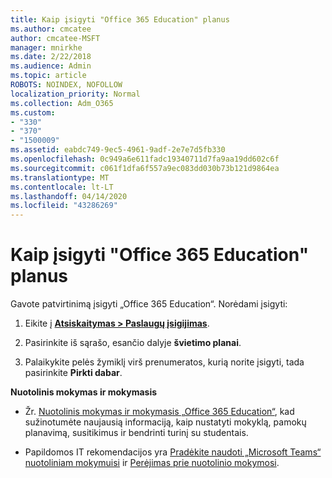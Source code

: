 ```yaml
---
title: Kaip įsigyti "Office 365 Education" planus
ms.author: cmcatee
author: cmcatee-MSFT
manager: mnirkhe
ms.date: 2/22/2018
ms.audience: Admin
ms.topic: article
ROBOTS: NOINDEX, NOFOLLOW
localization_priority: Normal
ms.collection: Adm_O365
ms.custom:
- "330"
- "370"
- "1500009"
ms.assetid: eabdc749-9ec5-4961-9adf-2e7e7d5fb330
ms.openlocfilehash: 0c949a6e611fadc19340711d7fa9aa19dd602c6f
ms.sourcegitcommit: c061f1dfa6f557a9ec083dd030b73b121d9864ea
ms.translationtype: MT
ms.contentlocale: lt-LT
ms.lasthandoff: 04/14/2020
ms.locfileid: "43286269"
---
```

# <a name="how-to-purchase-office-365-education-plans"></a>Kaip įsigyti "Office 365 Education" planus

Gavote patvirtinimą įsigyti „Office 365 Education“.  Norėdami įsigyti:

1. Eikite į **[ Atsiskaitymas > Paslaugų įsigijimas](https://portal.office.com/AdminPortal/Home#/catalog)**.

2. Pasirinkite iš sąrašo, esančio dalyje **švietimo planai**.

3. Palaikykite pelės žymiklį virš prenumeratos, kurią norite įsigyti, tada pasirinkite **Pirkti dabar**.

**Nuotolinis mokymas ir mokymasis**

- Žr. [Nuotolinis mokymas ir mokymasis „Office 365 Education“](https://support.office.com/article/remote-teaching-and-learning-in-office-365-education-f651ccae-7b65-478b-8366-51bb884025c4), kad sužinotumėte naujausią informaciją, kaip nustatyti mokyklą, pamokų planavimą, susitikimus ir bendrinti turinį su studentais.

- Papildomos IT rekomendacijos yra [Pradėkite naudoti „Microsoft Teams“ nuotoliniam mokymuisi](https://docs.microsoft.com/MicrosoftTeams/remote-learning-edu) ir [Perėjimas prie nuotolinio mokymosi](https://www.microsoft.com/education/remote-learning).
